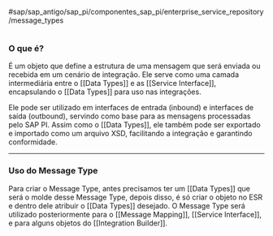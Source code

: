 #sap/sap_antigo/sap_pi/componentes_sap_pi/enterprise_service_repository/message_types 

```table-of-contents
```

### O que é?
É um objeto que define a estrutura de uma mensagem que será enviada ou recebida em um cenário de integração. Ele serve como uma camada intermediária entre o [[Data Types]] e as [[Service Interface]], encapsulando o [[Data Types]] para uso nas integrações.

Ele pode ser utilizado em interfaces de entrada (inbound) e interfaces de saída (outbound), servindo como base para as mensagens processadas pelo SAP PI.
Assim como o [[Data Types]], ele também pode ser exportado e importado como um arquivo XSD, facilitando a integração e garantindo conformidade.

---
### Uso do Message Type
Para criar o Message Type, antes precisamos ter um [[Data Types]] que será o molde desse Message Type, depois disso, é só criar o objeto no ESR e dentro dele atribuir o [[Data Types]] desejado.
O Message Type será utilizado posteriormente para o [[Message Mapping]], [[Service Interface]], e para alguns objetos do [[Integration Builder]].